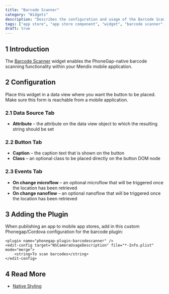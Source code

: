 ```yaml
---
title: "Barcode Scanner"
category: "Widgets"
description: "Describes the configuration and usage of the Barcode Scanner widget, which is available in the Mendix App Store."
tags: ["app store", "app store component", "widget", "barcode scanner", "phonegap"]
draft: true
---
```


## 1 Introduction

The [Barcode Scanner](https://appstore.home.mendix.com/link/app/1469/) widget enables the PhoneGap-native barcode scanning functionality within your Mendix mobile application.

## 2 Configuration

Place this widget in a data view where you want the button to be placed. Make sure this form is reachable from a mobile application.

### 2.1 Data Source Tab

* **Attribute** – the attribute on the data view object to which the resulting string should be set

### 2.2 Button Tab

* **Caption** – the caption text that is shown on the button
* **Class** – an optional class to be placed directly on the button DOM node

### 2.3 Events Tab

* **On change microflow** – an optional microflow that will be triggered once the location has been retrieved
* **On change nanoflow** –  an optional nanoflow that will be triggered once the location has been retrieved

## 3 Adding the Plugin

When publishing an app to mobile app stores, add in this custom Phonegap/Cordova configuration for the barcode plugin:

```
<plugin name="phonegap-plugin-barcodescanner" />
<edit-config target="NSCameraUsageDescription" file="*-Info.plist" mode="merge">
    <string>To scan barcodes</string>
</edit-config>
```

## 4 Read More

* [Native Styling](https://docs.mendix.com/refguide/native-styling-refguide#10-4-barcode-scanner)
